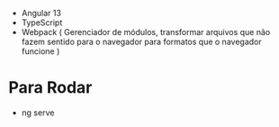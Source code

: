 - Angular 13
- TypeScript
- Webpack ( Gerenciador de módulos, transformar arquivos que não fazem sentido para o navegador para formatos que o navegador funcione )

# Para Rodar
- ng serve 
